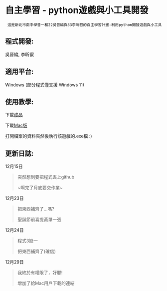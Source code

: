 # 自主學習 - python遊戲與小工具開發

```
 這是新北市南中學普一和22吳晉綸與33李昕叡的自主學習計畫-利用python開發遊戲與小工具
```

## 程式開發:
吳晉綸, 李昕叡


## 適用平台:
Windows (部分程式僅支援 Windows 11)

## 使用教學:
下載[成品](https://github.com/XxAlanXDxX/Self-learning-PyGames/archive/refs/heads/main.zip "Windows版下載")

下載[Mac版](https://www.youtube.com/watch?v=dQw4w9WgXcQ "Mac版下載")

打開檔案的資料夾然後執行該遊戲的.exe檔 :)

## 更新日誌:
12月15日
>突然想到要把程式丟上github
>
>~啊完了月底要交作業~
 
12月23日
>把東西補齊了...嗎?
>
>聖誕節前喜提黃單一張

12月24日
>程式3缺一
>
>把東西補齊了(確信)

12月29日
>我終於有權限了，好耶!
>
>增加了給Mac用戶下載的連結
